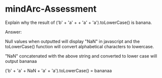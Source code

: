 # mindArc-Assessment

Explain why the result of ('b' + 'a' + + 'a' + 'a').toLowerCase() is banana.

Answer:

Null values when outputted will display "NaN" in javascript and the toLowerCase() function will convert alphabetical characters to lowercase.

"NaN" concatenated with the above string and converted to lower case will output bananaa

('b' + 'a' + NaN + 'a' + 'a').toLowerCase() = bananaa
